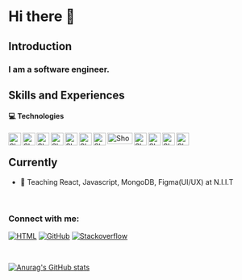 # Hi there 👋


<!--
**MasterIfeanyi/MasterIfeanyi** is a ✨ _special_ ✨ repository because its `README.md` (this file) appears on your GitHub profile.

Here are some ideas to get you started:

- 🔭 I’m currently working on ...
- 🌱 I’m currently learning ...
- 👯 I’m looking to collaborate on ...
- 🤔 I’m looking for help with ...
- 💬 Ask me about ...
- 📫 How to reach me: ...
- 😄 Pronouns: ...
- ⚡ Fun fact: ...
-->



## Introduction

### I am a software engineer.

## Skills and Experiences
#### 💻 Technologies

<picture>
  <source media="(prefers-color-scheme: dark)" srcset="https://www.svgrepo.com/show/354259/react.svg">
  <source media="(prefers-color-scheme: light)" srcset="https://cdn.jsdelivr.net/npm/simple-icons@3.13.0/icons/react.svg">
  <img width="25px" align="left" alt="Shows a logo of React-dot-js (web framework)." src="https://www.svgrepo.com/show/354259/react.svg">
</picture>

<picture>
  <source media="(prefers-color-scheme: dark)" srcset="https://www.svgrepo.com/show/354119/nodejs-icon.svg">
  <source media="(prefers-color-scheme: light)" srcset="https://cdn.jsdelivr.net/npm/simple-icons@3.13.0/icons/node-dot-js.svg">
  <img width="25px" align="left" alt="Shows a logo of Node-dot-js (web framework)." src="https://www.svgrepo.com/show/354119/nodejs-icon.svg">
</picture>

<picture>
  <source media="(prefers-color-scheme: dark)" srcset="https://www.svgrepo.com/show/353925/javascript.svg">
  <source media="(prefers-color-scheme: light)" srcset="https://cdn.jsdelivr.net/npm/simple-icons@3.13.0/icons/javascript.svg">
  <img width="25px" align="left" alt="Shows a logo of Javascript." src="https://www.svgrepo.com/show/353925/javascript.svg">
</picture>

<picture>
  <source media="(prefers-color-scheme: dark)" srcset="https://www.svgrepo.com/show/331488/mongodb.svg">
  <source media="(prefers-color-scheme: light)" srcset="https://cdn.jsdelivr.net/npm/simple-icons@3.13.0/icons/mongodb.svg">
  <img width="25px" align="left" alt="Shows a logo of MongoDB database." src="https://www.svgrepo.com/show/331488/mongodb.svg">
</picture>

<picture>
  <source media="(prefers-color-scheme: dark)" srcset="https://www.svgrepo.com/show/349402/html5.svg">
  <source media="(prefers-color-scheme: light)" srcset="https://cdn.jsdelivr.net/npm/simple-icons@3.13.0/icons/html5.svg">
  <img width="25px" align="left" alt="Shows a logo of HTML5." src="https://www.svgrepo.com/show/349402/html5.svg">
</picture>

<picture>
  <source media="(prefers-color-scheme: dark)" srcset="https://www.svgrepo.com/show/303481/css-3-logo.svg">
  <source media="(prefers-color-scheme: light)" srcset="https://cdn.jsdelivr.net/npm/simple-icons@3.13.0/icons/css3.svg">
  <img width="25px" height="25px" align="left" alt="Shows a logo of CSS3" src="https://www.svgrepo.com/show/303481/css-3-logo.svg">
</picture>

<picture>
  <source media="(prefers-color-scheme: dark)" srcset="https://www.svgrepo.com/show/353498/bootstrap.svg">
  <source media="(prefers-color-scheme: light)" srcset="https://cdn.jsdelivr.net/npm/simple-icons@3.13.0/icons/bootstrap.svg">
  <img width="25px" align="left" alt="Shows a logo of Bootstrap" src="https://www.svgrepo.com/show/353498/bootstrap.svg">
</picture>

<picture>
  <source media="(prefers-color-scheme: dark)" srcset="https://www.svgrepo.com/show/354310/sass.svg">
  <source media="(prefers-color-scheme: light)" srcset="https://cdn.jsdelivr.net/npm/simple-icons@3.13.0/icons/sass.svg">
  <img width="50px" height="22px" align="left" alt="Shows a logo of SASS" src="https://www.svgrepo.com/show/354310/sass.svg">
</picture>


<picture>
  <source media="(prefers-color-scheme: dark)" srcset="https://www.svgrepo.com/show/374146/typescript-official.svg">
  <source media="(prefers-color-scheme: light)" srcset="https://cdn.jsdelivr.net/npm/simple-icons@3.13.0/icons/typescript.svg">
  <img width="25px" height="25px" align="left" alt="Shows a logo of Typescript" src="https://www.svgrepo.com/show/355133/typescript.svg">
</picture>

<picture>
  <source media="(prefers-color-scheme: dark)" srcset="https://www.svgrepo.com/show/303683/heroku-logo.svg">
  <source media="(prefers-color-scheme: light)" srcset="https://cdn.jsdelivr.net/npm/simple-icons@3.13.0/icons/heroku.svg">
  <img width="25px" align="left" alt="Shows a logo of Heroku" src="https://www.svgrepo.com/show/303683/heroku-logo.svg">
</picture>

<picture>
  <source media="(prefers-color-scheme: dark)" srcset="https://www.svgrepo.com/show/354110/netlify.svg">
  <source media="(prefers-color-scheme: light)" srcset="https://cdn.jsdelivr.net/npm/simple-icons@3.13.0/icons/netlify.svg">
  <img width="25px" align="left" alt="Shows a logo of Netlify" src="https://www.svgrepo.com/show/354110/netlify.svg">
</picture>


<picture>
  <source media="(prefers-color-scheme: dark)" srcset="https://www.svgrepo.com/show/355133/mysql.svg">
  <source media="(prefers-color-scheme: light)" srcset="https://cdn.jsdelivr.net/npm/simple-icons@3.13.0/icons/mysql.svg">
  <img width="25px" height="25px" align="left" alt="Shows a logo of MYSQL" src="https://www.svgrepo.com/show/355133/mysql.svg">
</picture>



<br/>

## Currently

- 🌱 Teaching React, Javascript, MongoDB, Figma(UI/UX) at N.I.I.T


<br/>

### Connect with me: 

[![HTML](https://img.shields.io/badge/LinkedIn-0077B5?style=for-the-badge&logo=linkedin&logoColor=white)](https://linkedin.com/ifeanyi-thankgod-chima)&nbsp;[![GitHub](https://img.shields.io/badge/GitHub-100000?style=for-the-badge&logo=github&logoColor=white)](https://github.com/masterifeanyi)&nbsp;[![Stackoverflow](https://img.shields.io/badge/Stack_Overflow-FE7A16?style=for-the-badge&logo=stack-overflow&logoColor=white)](https://stackoverflow.com/users/17171424/neil)&nbsp;



<br/>





[twitter]: https://twitter.com/ifeanyiTchima
[github]: https://github.com/MasterIfeanyi
[linkedin]: https://www.linkedin.com/in/ifeanyi-thankgod-chima/
[stackoverflow]: https://stackoverflow.com/users/17171424/ifeanyi-chima





[![Anurag's GitHub stats](https://github-readme-stats.vercel.app/api?username=MasterIfeanyi)](https://github.com/anuraghazra/github-readme-stats)




